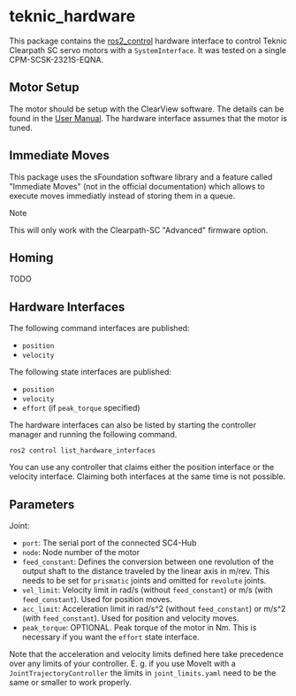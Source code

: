 # teknic_hardware

This package contains the [ros2_control](https://control.ros.org/master/index.html) hardware interface to control Teknic Clearpath SC servo motors with a `SystemInterface`. It was tested on a single CPM-SCSK-2321S-EQNA.

## Motor Setup
The motor should be setup with the ClearView software. The details can be found in the [User Manual](https://teknic.com/files/downloads/Clearpath-SC%20User%20Manual.pdf). The hardware interface assumes that the motor is tuned.

## Immediate Moves
This package uses the sFoundation software library and a feature called "Immediate Moves" (not in the official documentation) which allows to execute moves immediatly instead of storing them in a queue.

> [!NOTE]
> This will only work with the Clearpath-SC "Advanced" firmware option.

## Homing
TODO

## Hardware Interfaces
The following command interfaces are published:
- `position`
- `velocity`

The following state interfaces are published:
- `position`
- `velocity`
- `effort` (if `peak_torque` specified)

The hardware interfaces can also be listed by starting the controller manager and running the following command.
```
ros2 control list_hardware_interfaces
```

You can use any controller that claims either the position interface or the velocity interface. Claiming both interfaces at the same time is not possible.

## 

## Parameters
Joint:
- `port`: The serial port of the connected SC4-Hub
- `node`: Node number of the motor
- `feed_constant`: Defines the conversion between one revolution of the output shaft to the distance traveled by the linear axis in m/rev. This needs to be set for `prismatic` joints and omitted for `revolute` joints.
- `vel_limit`: Velocity limit in rad/s (without `feed_constant`) or m/s (with `feed_constant`). Used for position moves.
- `acc_limit`: Acceleration limit in rad/s^2 (without `feed_constant`) or m/s^2 (with `feed_constant`). Used for position and velocity moves.
- `peak_torque`: OPTIONAL. Peak torque of the motor in Nm. This is necessary if you want the `effort` state interface.

Note that the acceleration and velocity limits defined here take precedence over any limits of your controller. E. g. if you use MoveIt with a `JointTrajectoryController` the limits in `joint_limits.yaml` need to be the same or smaller to work properly.